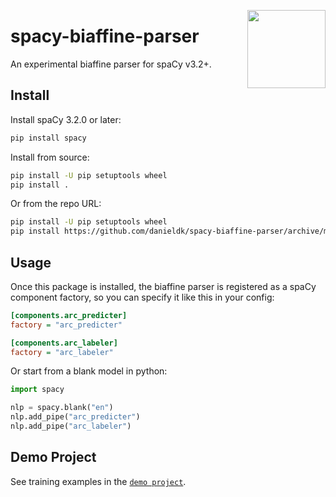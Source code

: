 <a href="https://explosion.ai"><img src="https://explosion.ai/assets/img/logo.svg" width="125" height="125" align="right" /></a>

# spacy-biaffine-parser

An experimental biaffine parser for spaCy v3.2+.

## Install

Install spaCy 3.2.0 or later:

```bash
pip install spacy
```

Install from source:

```bash
pip install -U pip setuptools wheel
pip install .
```

Or from the repo URL:

```bash
pip install -U pip setuptools wheel
pip install https://github.com/danieldk/spacy-biaffine-parser/archive/main.zip
```

## Usage

Once this package is installed, the biaffine parser is registered as a spaCy
component factory, so you can specify it like this in your config:

```ini
[components.arc_predicter]
factory = "arc_predicter"

[components.arc_labeler]
factory = "arc_labeler"
```

Or start from a blank model in python:

```python
import spacy

nlp = spacy.blank("en")
nlp.add_pipe("arc_predicter")
nlp.add_pipe("arc_labeler")
```

## Demo Project

See training examples in the [`demo project`](project).
